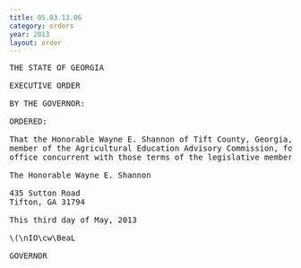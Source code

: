 ```yaml
---
title: 05.03.13.06
category: orders
year: 2013
layout: order
---
```


<pre>THE STATE OF GEORGIA

EXECUTIVE ORDER

BY THE GOVERNOR:

ORDERED:

That the Honorable Wayne E. Shannon of Tift County, Georgia, is reappointed as a
member of the Agricultural Education Advisory Commission, for a two- year term of
office concurrent with those terms of the legislative members of the commission.

The Honorable Wayne E. Shannon

435 Sutton Road
Tifton, GA 31794

This third day of May, 2013

\(\nIO\cw\BeaL

GOVERNOR

</pre>
